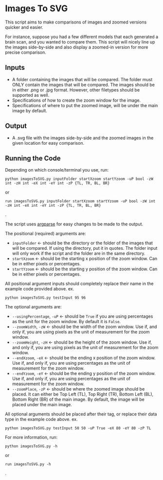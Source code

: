 # Images To SVG
This script aims to make comparisons of images and zoomed versions quicker and easier. 

For instance, suppose you had a few different models that each generated a brain scan, and you wanted to compare them. This script will nicely line up the images side-by-side and also display a zoomed-in version for more precise comparison.

## Inputs
- A folder containing the images that will be compared. The folder must ONLY contain the images that will be compared. The images should be in either .png or .jpg format. However, other filetypes should be supported as well.
- Specifications of how to create the zoom window for the image.
- Specifications of where to put the zoomed image, will be under the main image by default.

## Output
- A .svg file with the images side-by-side and the zoomed images in the given location for easy comparison.

## Running the Code
Depending on which console/terminal you use, run:
```
python imagesToSVG.py inputFolder startXzoom startYzoom -uP bool -zW int -zH int -eX int -eY int -zP {TL, TR, BL, BR}
```
or
```
run imagesToSVG.py inputFolder startXzoom startYzoom -uP bool -zW int -zH int -eX int -eY int -zP {TL, TR, BL, BR}
```
.

The script uses [argparse](https://docs.python.org/3/library/argparse.html) for easy changes to be made to the output.

The positional (required) arguments are:
- `inputFolder` <- should be the directory or the folder of the images that will be compared. If using the directory, put it in quotes. The folder input will only work if the script and the folder are in the same directory.
- `startXzoom` <- should be the starting x position of the zoom window. Can be in either pixels or percentages.
- `startYzoom` <- should be the starting y position of the zoom window. Can be in either pixels or percentages.

All positional argument inputs should completely replace their name in the example code provided above. ex.
```
python imagesToSVG.py testInput 95 96
```

The optional arguments are:
- `--usingPercentage`, `-uP` <- should be `True` if you are using percentages as the unit for the zoom window. By default it is `False`.
- `--zoomWidth`, `-zW` <- should be the width of the zoom window. Use if, and only if, you are using pixels as the unit of measurement for the zoom window.
- `--zoomHeight`, `-zH` <- should be the height of the zoom window. Use if, and only if, you are using pixels as the unit of measurement for the zoom window.
- `--endXzoom`, `-eX` <- should be the ending x position of the zoom window. Use if, and only if, you are using percentages as the unit of measurement for the zoom window.
- `--endYzoom`, `-eY` <- should be the ending y position of the zoom window. Use if, and only if, you are using percentages as the unit of measurement for the zoom window.
- `--zoomPlace`, `-zP` <- should be where the zoomed image should be placed. It can either be Top Left (TL), Top Right (TR), Bottom Left (BL), Bottom Right (BR) of the main image. By default, the image will be placed under the main image.

All optional arguments should be placed after their tag, or replace their data type in the example code above. ex.
```
python imagesToSVG.py testInput 50 50 -uP True -eX 80 -eY 80 -zP TL
```

For more information, run:
```
python imagesToSVG.py -h
```
or
```
run imagesToSVG.py -h
```
.
